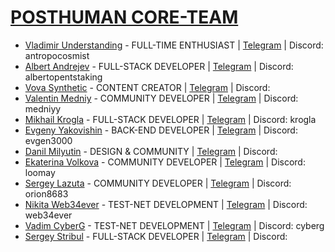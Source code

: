 # [POSTHUMAN CORE-TEAM](https://posthuman.digital/team)

- [Vladimir Understanding](https://github.com/Antropocosmist) - FULL-TIME ENTHUSIAST | [Telegram](https://t.me/antropocosmist) | Discord: antropocosmist
- [Albert Andrejev](https://github.com/albertandrejev) - FULL-STACK DEVELOPER | [Telegram](https://t.me/Albert_OpenTech) | Discord: albertopentstaking
- [Vova Synthetic](https://www.instagram.com/synth_etic_/) - CONTENT CREATOR | [Telegram](https://t.me/synth_etic) | Discord:
- [Valentin Medniy](https://github.com/Medniyy) - COMMUNITY DEVELOPER | [Telegram](https://t.me/privetandreynugdejeti) | Discord: medniyy
- [Mikhail Krogla](https://github.com/krogla) - FULL-STACK DEVELOPER | [Telegram](https://t.me/krogla) | Discord: krogla
- [Evgeny Yakovishin](https://github.com/evgen3000) - BACK-END DEVELOPER | [Telegram](https://t.me/lhavebeen) | Discord: evgen3000
- [Danil Milyutin](https://github.com/avallonn) - DESIGN & COMMUNITY | [Telegram](https://t.me/ava_lonnn) | Discord:
- [Ekaterina Volkova](https://github.com/loomay) - COMMUNITY DEVELOPER | [Telegram](https://t.me/loomayy) | Discord: loomay
- [Sergey Lazuta](https://github.com/orion-s-s) - COMMUNITY DEVELOPER | [Telegram](https://t.me/s_orion) | Discord: orion8683
- [Nikita Web34ever](https://github.com/web3validator) - TEST-NET DEVELOPMENT | [Telegram](https://t.me/web34ever) | Discord: web34ever
- [Vadim CyberG](https://github.com/Vgk88) - TEST-NET DEVELOPMENT | [Telegram](https://t.me/cryptoq11) | Discord: cyberg
- [Sergey Stribul](https://github.com/stribulsergey) - FULL-STACK DEVELOPER | [Telegram](https://t.me/ssargiuz) | Discord:
